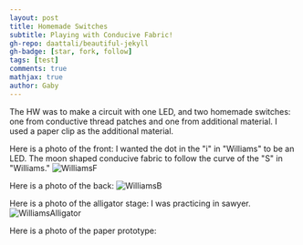 ```yaml
---
layout: post
title: Homemade Switches
subtitle: Playing with Conducive Fabric! 
gh-repo: daattali/beautiful-jekyll
gh-badge: [star, fork, follow]
tags: [test]
comments: true
mathjax: true
author: Gaby
---
```

The HW was to make a circuit with one LED, and two homemade switches: one from conductive thread patches and one from additional material.
I used a paper clip as the additional material. 

Here is a photo of the front:
I wanted the dot in the "i" in "Williams" to be an LED. The moon shaped conducive fabric to follow the curve of the "S" in "Williams."
![WilliamsF](/assets/img/williamsf.jpeg) 

Here is a photo of the back:
![WilliamsB](/assets/img/williamsb.jpeg) 

Here is a photo of the alligator stage:
I was practicing in sawyer.
![WilliamsAlligator](/assets/img/willyalligator.jpeg) 


Here is a photo of the paper prototype:



